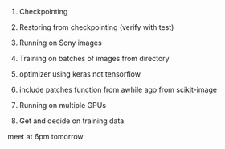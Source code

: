 

1. Checkpointing
1. Restoring from checkpointing (verify with test)
1. Running on Sony images
1. Training on batches of images from directory
1. optimizer using keras not tensorflow
1. include patches function from awhile ago from scikit-image
1. Running on multiple GPUs

1. Get and decide on training data

meet at 6pm tomorrow
